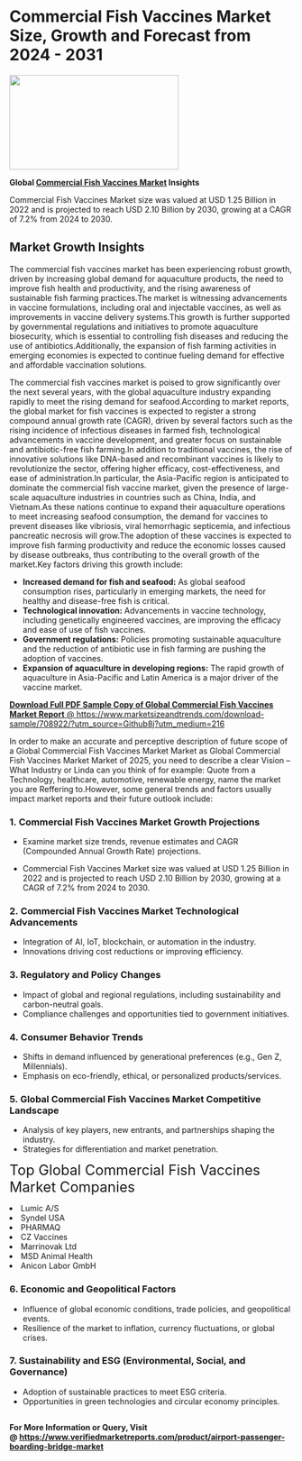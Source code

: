 <H1>Commercial Fish Vaccines Market Size, Growth and Forecast from 2024 - 2031</H1><img class="aligncenter size-medium wp-image-584254" src="https://thirdeyenews.in/wp-content/uploads/2024/09/Global-Market-Research-300x168.jpeg" alt="" width="300" height="168" /><p><strong>Global&nbsp;<a href="https://www.marketsizeandtrends.com/download-sample/708922/?utm_source=Github8j?utm_medium=216">Commercial Fish Vaccines Market</a> Insights</strong></p><p>Commercial Fish Vaccines Market size was valued at USD 1.25 Billion in 2022 and is projected to reach USD 2.10 Billion by 2030, growing at a CAGR of 7.2% from 2024 to 2030.</p><p><h2>Market Growth Insights</h2> <p>The commercial fish vaccines market has been experiencing robust growth, driven by increasing global demand for aquaculture products, the need to improve fish health and productivity, and the rising awareness of sustainable fish farming practices.The market is witnessing advancements in vaccine formulations, including oral and injectable vaccines, as well as improvements in vaccine delivery systems.This growth is further supported by governmental regulations and initiatives to promote aquaculture biosecurity, which is essential to controlling fish diseases and reducing the use of antibiotics.Additionally, the expansion of fish farming activities in emerging economies is expected to continue fueling demand for effective and affordable vaccination solutions.</p> <p><a href="#"></a></p> <p>The commercial fish vaccines market is poised to grow significantly over the next several years, with the global aquaculture industry expanding rapidly to meet the rising demand for seafood.According to market reports, the global market for fish vaccines is expected to register a strong compound annual growth rate (CAGR), driven by several factors such as the rising incidence of infectious diseases in farmed fish, technological advancements in vaccine development, and greater focus on sustainable and antibiotic-free fish farming.In addition to traditional vaccines, the rise of innovative solutions like DNA-based and recombinant vaccines is likely to revolutionize the sector, offering higher efficacy, cost-effectiveness, and ease of administration.In particular, the Asia-Pacific region is anticipated to dominate the commercial fish vaccine market, given the presence of large-scale aquaculture industries in countries such as China, India, and Vietnam.As these nations continue to expand their aquaculture operations to meet increasing seafood consumption, the demand for vaccines to prevent diseases like vibriosis, viral hemorrhagic septicemia, and infectious pancreatic necrosis will grow.The adoption of these vaccines is expected to improve fish farming productivity and reduce the economic losses caused by disease outbreaks, thus contributing to the overall growth of the market.Key factors driving this growth include: <ul> <li><strong>Increased demand for fish and seafood:</strong> As global seafood consumption rises, particularly in emerging markets, the need for healthy and disease-free fish is critical.</li> <li><strong>Technological innovation:</strong> Advancements in vaccine technology, including genetically engineered vaccines, are improving the efficacy and ease of use of fish vaccines.</li> <li><strong>Government regulations:</strong> Policies promoting sustainable aquaculture and the reduction of antibiotic use in fish farming are pushing the adoption of vaccines.</li> <li><strong>Expansion of aquaculture in developing regions:</strong> The rapid growth of aquaculture in Asia-Pacific and Latin America is a major driver of the vaccine market.</li> </ul> <p><a href="#"></p><p><span class=""><strong>Download Full PDF Sample Copy of Global Commercial Fish Vaccines Market Report</strong> @ <a href="https://www.marketsizeandtrends.com/download-sample/708922/?utm_source=Github8j?utm_medium=216" target="_blank">https://www.marketsizeandtrends.com/download-sample/708922/?utm_source=Github8j?utm_medium=216</a></span></p><p>In order to make an accurate and perceptive description of future scope of a Global&nbsp;Commercial Fish Vaccines Market Market as Global&nbsp;Commercial Fish Vaccines Market Market of 2025, you need to describe a clear Vision &ndash; What Industry or Linda can you think of for example: Quote from a Technology, healthcare, automotive, renewable energy, name the market you are Reffering to.However, some general trends and factors usually impact market reports and their future outlook include:</p><h3>1.&nbsp;<strong>Commercial Fish Vaccines Market Growth Projections</strong></h3><ul><li>Examine market size trends, revenue estimates and CAGR (Compounded Annual Growth Rate) projections.</li><li><p>Commercial Fish Vaccines Market size was valued at USD 1.25 Billion in 2022 and is projected to reach USD 2.10 Billion by 2030, growing at a CAGR of 7.2% from 2024 to 2030.</p></li></ul><h3>2.&nbsp;<strong>Commercial Fish Vaccines Market Technological Advancements</strong></h3><ul><li>Integration of AI, IoT, blockchain, or automation in the industry.</li><li>Innovations driving cost reductions or improving efficiency.</li></ul><h3>3.&nbsp;<strong>Regulatory and Policy Changes</strong></h3><ul><li>Impact of global and regional regulations, including sustainability and carbon-neutral goals.</li><li>Compliance challenges and opportunities tied to government initiatives.</li></ul><h3>4.&nbsp;<strong>Consumer Behavior Trends</strong></h3><ul><li>Shifts in demand influenced by generational preferences (e.g., Gen Z, Millennials).</li><li>Emphasis on eco-friendly, ethical, or personalized products/services.</li></ul><h3>5.&nbsp;<strong>Global Commercial Fish Vaccines Market Competitive Landscape</strong></h3><ul><li>Analysis of key players, new entrants, and partnerships shaping the industry.</li><li>Strategies for differentiation and market penetration.</li></ul><p data-pm-slice="1 1 []"><span style="color: inherit; font-family: inherit; font-size: 25px;">Top Global Commercial Fish Vaccines Market Companies</span></p><div class="" data-test-id=""><p><li>Lumic A/S</li><li> Syndel USA</li><li> PHARMAQ</li><li> CZ Vaccines</li><li> Marrinovak Ltd</li><li> MSD Animal Health</li><li> Anicon Labor GmbH</li></p></div><h3>6.&nbsp;<strong>Economic and Geopolitical Factors</strong></h3><ul><li>Influence of global economic conditions, trade policies, and geopolitical events.</li><li>Resilience of the market to inflation, currency fluctuations, or global crises.</li></ul><h3>7.&nbsp;<strong>Sustainability and ESG (Environmental, Social, and Governance)</strong></h3><ul><li>Adoption of sustainable practices to meet ESG criteria.</li><li>Opportunities in green technologies and circular economy principles.</li></ul><h2><strong style="font-size: 14px;">For More Information or Query, Visit @&nbsp;</strong><a style="background-color: #ffffff; font-size: 14px;" href="https://www.marketsizeandtrends.com/report/commercial-fish-vaccines-market/" target="_blank">https://www.verifiedmarketreports.com/product/airport-passenger-boarding-bridge-market</a></h2>